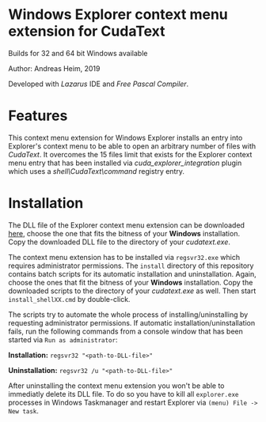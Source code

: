 # Windows Explorer context menu extension for CudaText

Builds for 32 and 64 bit Windows available

Author: Andreas Heim, 2019

Developed with _Lazarus_ IDE and _Free Pascal Compiler_.


# Features

This context menu extension for Windows Explorer installs an entry into Explorer's context menu to be able to open an arbitrary number of files with _CudaText_. It overcomes the 15 files limit that exists for the Explorer context menu entry that has been installed via _cuda_explorer_integration_ plugin which uses a _shell\CudaText\command_ registry entry.


# Installation

The DLL file of the Explorer context menu extension can be downloaded [here](https://github.com/dinkumoil/cuda_shell_extension/releases), choose the one that fits the bitness of your **Windows** installation. Copy the downloaded DLL file to the directory of your _cudatext.exe_.

The context menu extension has to be installed via `regsvr32.exe` which requires administrator permissions. The `install` directory of this repository contains batch scripts for its automatic installation and uninstallation. Again, choose the ones that fit the bitness of your **Windows** installation. Copy the downloaded scripts to the directory of your _cudatext.exe_ as well. Then start `install_shellXX.cmd` by double-click.

The scripts try to automate the whole process of installing/uninstalling by requesting administrator permissions. If automatic installation/uninstallation fails, run the following commands from a console window that has been started via `Run as administrator`:

**Installation:** `regsvr32 "<path-to-DLL-file>"`

**Uninstallation:** `regsvr32 /u "<path-to-DLL-file>"`

After uninstalling the context menu extension you won't be able to immediatly delete its DLL file. To do so you have to kill all `explorer.exe` processes in Windows Taskmanager and restart Explorer via `(menu) File -> New task`.
